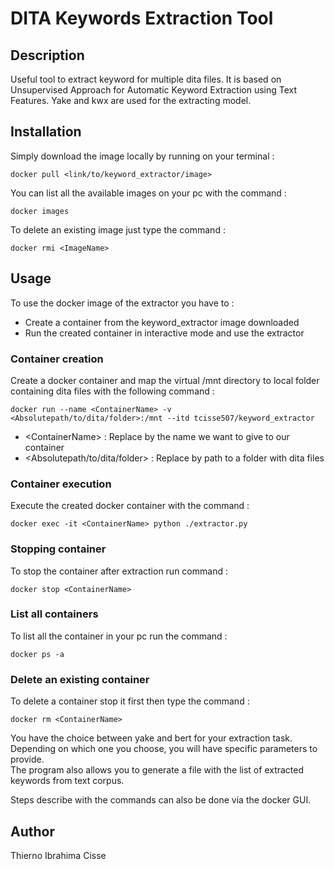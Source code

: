 # DITA Keywords Extraction Tool

## Description
Useful tool to extract keyword for multiple dita files. 
It is based on Unsupervised Approach for Automatic 
Keyword Extraction using Text Features. Yake and kwx are 
used for the extracting model.

## Installation
Simply download the image locally by running on your 
terminal :
```
docker pull <link/to/keyword_extractor/image>
```

You can list all the available images on your pc with the command :
```
docker images
```

To delete an existing image just type the command :
```
docker rmi <ImageName>
```

## Usage
To use the docker image of the extractor you have to :
* Create a container from the keyword_extractor image downloaded<br>
* Run the created container in interactive mode and use the extractor<br>

### Container creation
Create a docker container and map the virtual /mnt directory to local 
folder containing dita files with the following command :
```
docker run --name <ContainerName> -v <Absolutepath/to/dita/folder>:/mnt --itd tcisse507/keyword_extractor
```
* \<ContainerName> : Replace by the name we want to give to our container
* \<Absolutepath/to/dita/folder> : Replace by path to a folder with dita 
files

### Container execution
Execute the created docker container with the command :
```
docker exec -it <ContainerName> python ./extractor.py
```

### Stopping container
To stop the container after extraction run command :
```
docker stop <ContainerName>
```

### List all containers
To list all the container in your pc run the command :
```
docker ps -a 
```

### Delete an existing container
To delete a container stop it first then type the command :
```
docker rm <ContainerName> 
```

You have the choice between yake and bert for your
extraction task. 
Depending on which one you choose, you will have specific
parameters to provide.<br>
The program also allows you to generate a file with the
list of extracted keywords from text corpus.

Steps describe with the commands can also be done via the docker GUI.

## Author
Thierno Ibrahima Cisse
